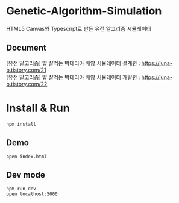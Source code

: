 # Genetic-Algorithm-Simulation
HTML5 Canvas와 Typescript로 만든 유전 알고리즘 시뮬레이터  

## Document
[유전 알고리즘] 밥 잘먹는 박테리아 배양 시뮬레이터 설계편 : https://luna-b.tistory.com/21<br>
[유전 알고리즘] 밥 잘먹는 박테리아 배양 시뮬레이터 개발편 : https://luna-b.tistory.com/22<br>

# Install & Run
`npm install`<br>
## Demo  
`open index.html`<br>

## Dev mode 
`npm run dev`<br>
`open localhost:5000`<br>
